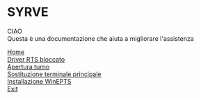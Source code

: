 # SYRVE

CIAO </br>
Questa è una documentazione che aiuta a migliorare l'assistenza </br>



<div class="vertical-menu">
  <a href="#" class="active">Home</a> </br>
  <a href="#">Driver RTS bloccato</a> </br>
  <a href="#">Apertura turno</a> </br>
  <a href="#">Sostituzione terminale principale</a> </br>
  <a href="#">Installazione WinEPTS</a> </br>
  <a href="#">Exit</a> </br>
 
 </div>
  